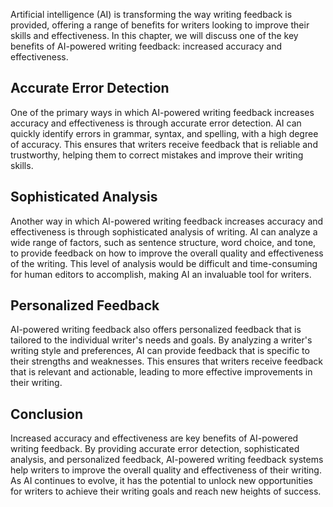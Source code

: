 
Artificial intelligence (AI) is transforming the way writing feedback is provided, offering a range of benefits for writers looking to improve their skills and effectiveness. In this chapter, we will discuss one of the key benefits of AI-powered writing feedback: increased accuracy and effectiveness.

Accurate Error Detection
------------------------

One of the primary ways in which AI-powered writing feedback increases accuracy and effectiveness is through accurate error detection. AI can quickly identify errors in grammar, syntax, and spelling, with a high degree of accuracy. This ensures that writers receive feedback that is reliable and trustworthy, helping them to correct mistakes and improve their writing skills.

Sophisticated Analysis
----------------------

Another way in which AI-powered writing feedback increases accuracy and effectiveness is through sophisticated analysis of writing. AI can analyze a wide range of factors, such as sentence structure, word choice, and tone, to provide feedback on how to improve the overall quality and effectiveness of the writing. This level of analysis would be difficult and time-consuming for human editors to accomplish, making AI an invaluable tool for writers.

Personalized Feedback
---------------------

AI-powered writing feedback also offers personalized feedback that is tailored to the individual writer's needs and goals. By analyzing a writer's writing style and preferences, AI can provide feedback that is specific to their strengths and weaknesses. This ensures that writers receive feedback that is relevant and actionable, leading to more effective improvements in their writing.

Conclusion
----------

Increased accuracy and effectiveness are key benefits of AI-powered writing feedback. By providing accurate error detection, sophisticated analysis, and personalized feedback, AI-powered writing feedback systems help writers to improve the overall quality and effectiveness of their writing. As AI continues to evolve, it has the potential to unlock new opportunities for writers to achieve their writing goals and reach new heights of success.
